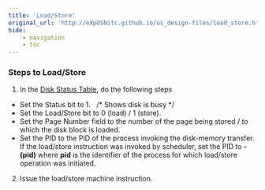 ```yaml
---
title: 'Load/Store'
original_url: 'http://eXpOSNitc.github.io/os_design-files/load_store.html'
hide:
    - navigation
    - toc
---
```


### Steps to Load/Store

1) In the [Disk Status Table](mem_ds.html#ds_table), do the following steps


* Set the Status bit to 1.   /* Shows disk is busy */
* Set the Load/Store bit to 0 (load) / 1 (store).
* Set the Page Number field to the number of the page being stored / to which the disk block is loaded.
* Set the PID to the PID of the process invoking the disk-memory transfer. If the load/store instruction was invoked by scheduler, set the PID to **-(pid)** where **pid** is the identifier of the process for which load/store operation was initiated.


2) Issue the load/store machine instruction.














































